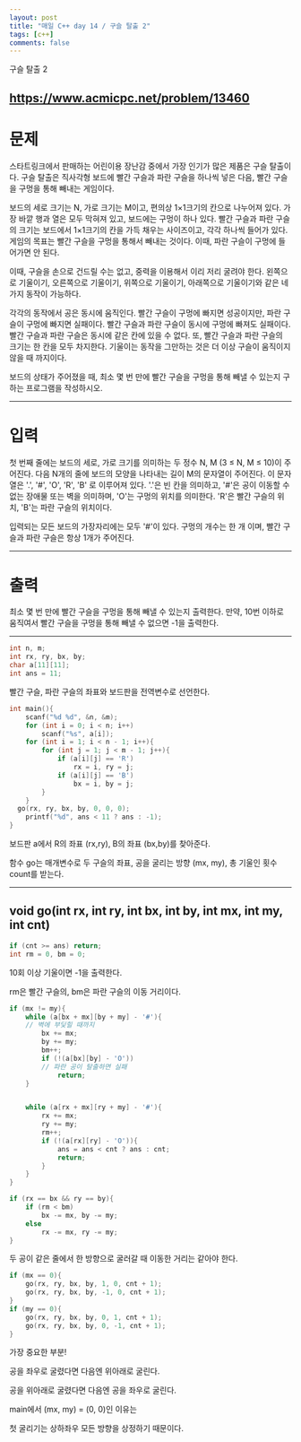 ```yaml
---
layout: post
title: "매일 C++ day 14 / 구슬 탈출 2"
tags: [c++]
comments: false
---
```


구슬 탈출 2 

https://www.acmicpc.net/problem/13460
---


# 문제

스타트링크에서 판매하는 어린이용 장난감 중에서 가장 인기가 많은 제품은 구슬 탈출이다. 구슬 탈출은 직사각형 보드에 빨간 구슬과 파란 구슬을 하나씩 넣은 다음, 빨간 구슬을 구멍을 통해 빼내는 게임이다.

보드의 세로 크기는 N, 가로 크기는 M이고, 편의상 1×1크기의 칸으로 나누어져 있다. 가장 바깥 행과 열은 모두 막혀져 있고, 보드에는 구멍이 하나 있다. 빨간 구슬과 파란 구슬의 크기는 보드에서 1×1크기의 칸을 가득 채우는 사이즈이고, 각각 하나씩 들어가 있다. 게임의 목표는 빨간 구슬을 구멍을 통해서 빼내는 것이다. 이때, 파란 구슬이 구멍에 들어가면 안 된다.

이때, 구슬을 손으로 건드릴 수는 없고, 중력을 이용해서 이리 저리 굴려야 한다. 왼쪽으로 기울이기, 오른쪽으로 기울이기, 위쪽으로 기울이기, 아래쪽으로 기울이기와 같은 네 가지 동작이 가능하다.

각각의 동작에서 공은 동시에 움직인다. 빨간 구슬이 구멍에 빠지면 성공이지만, 파란 구슬이 구멍에 빠지면 실패이다. 빨간 구슬과 파란 구슬이 동시에 구멍에 빠져도 실패이다. 빨간 구슬과 파란 구슬은 동시에 같은 칸에 있을 수 없다. 또, 빨간 구슬과 파란 구슬의 크기는 한 칸을 모두 차지한다. 기울이는 동작을 그만하는 것은 더 이상 구슬이 움직이지 않을 때 까지이다.

보드의 상태가 주어졌을 때, 최소 몇 번 만에 빨간 구슬을 구멍을 통해 빼낼 수 있는지 구하는 프로그램을 작성하시오.

---

# 입력


첫 번째 줄에는 보드의 세로, 가로 크기를 의미하는 두 정수 N, M (3 ≤ N, M ≤ 10)이 주어진다. 다음 N개의 줄에 보드의 모양을 나타내는 길이 M의 문자열이 주어진다. 이 문자열은 '.', '#', 'O', 'R', 'B' 로 이루어져 있다. '.'은 빈 칸을 의미하고, '#'은 공이 이동할 수 없는 장애물 또는 벽을 의미하며, 'O'는 구멍의 위치를 의미한다. 'R'은 빨간 구슬의 위치, 'B'는 파란 구슬의 위치이다.

입력되는 모든 보드의 가장자리에는 모두 '#'이 있다. 구멍의 개수는 한 개 이며, 빨간 구슬과 파란 구슬은 항상 1개가 주어진다.


---

# 출력

최소 몇 번 만에 빨간 구슬을 구멍을 통해 빼낼 수 있는지 출력한다. 만약, 10번 이하로 움직여서 빨간 구슬을 구멍을 통해 빼낼 수 없으면 -1을 출력한다.


---

```c++
int n, m;
int rx, ry, bx, by;
char a[11][11];
int ans = 11;
```
빨간 구슬, 파란 구슬의 좌표와 보드판을 전역변수로 선언한다.

```c++
int main(){
	scanf("%d %d", &n, &m);
	for (int i = 0; i < n; i++)
		scanf("%s", a[i]);
	for (int i = 1; i < n - 1; i++){
		for (int j = 1; j < m - 1; j++){
			if (a[i][j] == 'R')
				rx = i, ry = j;
			if (a[i][j] == 'B')
				bx = i, by = j;
		}
	}
  go(rx, ry, bx, by, 0, 0, 0);
	printf("%d", ans < 11 ? ans : -1);
}
```
보드판 a에서 R의 좌표 (rx,ry), B의 좌표 (bx,by)를 찾아준다.

함수 go는 매개변수로 두 구슬의 좌표, 공을 굴리는 방향 (mx, my), 총 기울인 횟수 count를 받는다.

---

## void go(int rx, int ry, int bx, int by, int mx, int my, int cnt)


```c++
if (cnt >= ans) return; 
int rm = 0, bm = 0;
```
10회 이상 기울이면 -1을 출력한다.

rm은 빨간 구슬의, bm은 파란 구슬의 이동 거리이다.

```c++
if (mx != my){
    while (a[bx + mx][by + my] - '#'){ 
    // 벽에 부딫힐 때까지
        bx += mx;
        by += my;
        bm++;
        if (!(a[bx][by] - 'O')) 
        // 파란 공이 탈출하면 실패
            return;
    }


    while (a[rx + mx][ry + my] - '#'){
        rx += mx;
        ry += my;
        rm++;
        if (!(a[rx][ry] - 'O')){
            ans = ans < cnt ? ans : cnt;
            return;
        }
    }
}

```



```c++
if (rx == bx && ry == by){
    if (rm < bm)
        bx -= mx, by -= my;
    else
        rx -= mx, ry -= my;
}
```
두 공이 같은 줄에서 한 방향으로 굴러갈 때 이동한 거리는 같아야 한다.


```c++
if (mx == 0){
    go(rx, ry, bx, by, 1, 0, cnt + 1);
    go(rx, ry, bx, by, -1, 0, cnt + 1);
}
if (my == 0){
    go(rx, ry, bx, by, 0, 1, cnt + 1);
    go(rx, ry, bx, by, 0, -1, cnt + 1);
}
```
가장 중요한 부분!

공을 좌우로 굴렸다면 다음엔 위아래로 굴린다.

공을 위아래로 굴렸다면 다음엔 공을 좌우로 굴린다.

main에서 (mx, my) = (0, 0)인 이유는

첫 굴리기는 상하좌우 모든 방향을 상정하기 때문이다.


